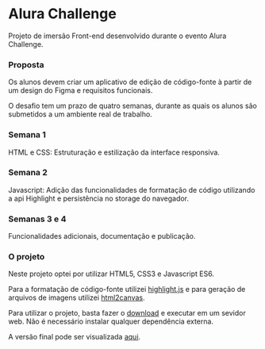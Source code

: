 <h1>Alura Challenge</h1>
<p>Projeto de imersão Front-end desenvolvido durante o evento Alura Challenge.</p>

<h3>Proposta</h3>
<p>Os alunos devem criar um aplicativo de edição de código-fonte à partir de um design do Figma e requisitos funcionais.</p> 
<p>O desafio tem um prazo de quatro semanas, durante as quais os alunos são submetidos a um ambiente real de trabalho.</p>

<h3>Semana 1</h3>
<p>HTML e CSS: Estruturação e estilização da interface responsiva.</p>

<h3>Semana 2</h3>
<p>Javascript: Adição das funcionalidades de formatação de código utilizando a api Highlight e persistência no storage do navegador.</p>

<h3>Semanas 3 e 4</h3>
<p>Funcionalidades adicionais, documentação e publicação.</p>

<h3>O projeto</h3>
<p>Neste projeto optei por utilizar HTML5, CSS3 e Javascript ES6.</p>
<p>Para a formatação de código-fonte utilizei <a href="https://highlightjs.org">highlight.js</a> e para geração de arquivos de imagens utilizei <a href="https://html2canvas.hertzen.com">html2canvas</a>.</p>
<p>Para utilizar o projeto, basta fazer o <a href="https://github.com/mardemor/alura-challenge/archive/refs/tags/v1.0.zip">download</a> e executar em um sevidor web. Não é necessário instalar qualquer dependência externa.</p> 
<p>A versão final pode ser visualizada <a href="https://mardemor.github.io/alura-challenge/">aqui</a>.</p>
